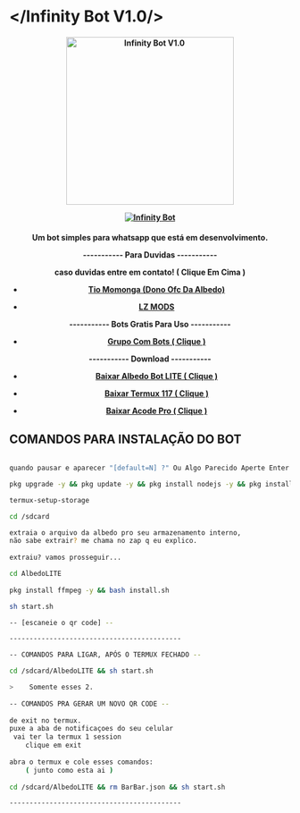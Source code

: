 # </Infinity Bot V1.0/>
<div align="center">
</div>
<p align="center">
  <h4 align="center">
<img src="https://telegra.ph/file/55378a00edaca2954e9bc.jpg" alt="Infinity Bot V1.0" width="300" />

</div>
<p align="center">
   <a href="https://github.com/lzmodsoficial/infinitybot"><img title="Infinity Bot" src="https://img.shields.io/badge/Infinity Bot-By LZ MODS-red.svg?style=for-the-badge&logo=github" /></a>
  <h4 align="center">

Um bot simples para whatsapp que está em desenvolvimento.
   
----------- Para Duvidas -----------
    
caso duvidas entre em contato! ( Clique Em Cima )
    
- [Tio Momonga (Dono Ofc Da Albedo)](https://www.youtube.com/channel/UCEXnX1CqgbV5xVabZG71aUw)
    
- [LZ MODS](https://wa.me/556284944742)
    
----------- Bots Gratis Para Uso -----------
    
- [Grupo Com Bots ( Clique )](https://chat.whatsapp.com/DPZKtPOZvUBIsaluTNB5rh)
    
----------- Download -----------
    
- [Baixar Albedo Bot LITE ( Clique )](https://apkadmin.com/cw3za8apaa0h/AlbedoLITE.zip.html)
    
- [Baixar Termux 117 ( Clique )](https://www.mediafire.com/file/plyu1fbkc9hpss4/Termux_117.apk/file)
    
- [Baixar Acode Pro ( Clique )](https://www.mediafire.com/file/39o3dijk4tqyk2f/Acode_base.apk/file)
    
## COMANDOS PARA INSTALAÇÃO DO BOT
```bash
 
quando pausar e aparecer "[default=N] ?" Ou Algo Parecido Aperte Enter Ok?

pkg upgrade -y && pkg update -y && pkg install nodejs -y && pkg install nodejs-lts -y && pkg install wget -y && pkg install git -y && pkg install python -y

termux-setup-storage 

cd /sdcard

extraia o arquivo da albedo pro seu armazenamento interno,
não sabe extrair? me chama no zap q eu explico.
    
extraiu? vamos prosseguir...

cd AlbedoLITE
    
pkg install ffmpeg -y && bash install.sh

sh start.sh 

-- [escaneie o qr code] --

-------------------------------------------

-- COMANDOS PARA LIGAR, APÓS O TERMUX FECHADO --

cd /sdcard/AlbedoLITE && sh start.sh 

>    Somente esses 2.
    
-- COMANDOS PRA GERAR UM NOVO QR CODE --
    
de exit no termux.
puxe a aba de notificaçoes do seu celular
 vai ter la termux 1 session
    clique em exit
    
abra o termux e cole esses comandos:
    ( junto como esta ai )
    
cd /sdcard/AlbedoLITE && rm BarBar.json && sh start.sh

-------------------------------------------
```
    
    
